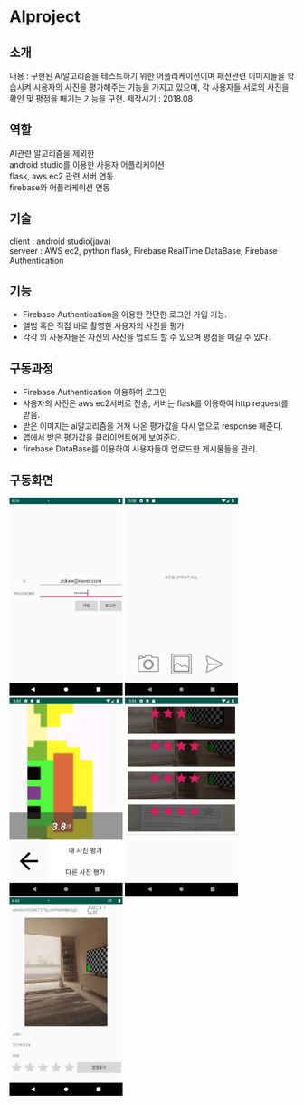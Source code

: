 # AIproject

## 소개
내용 : 구현된 AI알고리즘을 테스트하기 위한 어플리케이션이며 패션관련 이미지들을 학습시켜 시용자의 사진을 평가해주는 기능을 가지고 있으며, 각 사용자들 서로의 사진을 확인 및 평점을 매기는 기능을 구현.
제작시기 : 2018.08

## 역할
AI관련 알고리즘을 제외한   
android studio를 이용한 사용자 어플리케이션    
flask, aws ec2 관련 서버 연동    
firebase와 어플리케이션 연동    

## 기술
client : android studio(java)    
serveer : AWS ec2, python flask, Firebase RealTime DataBase, Firebase Authentication

## 기능 
* Firebase Authentication을 이용한 간단한 로그인 가입 기능.
* 앨범 혹은 직접 바로 촬영한 사용자의 사진을 평가
* 각각 의 사용자들은 자신의 사진을 업로드 할 수 있으며 평점을 매길 수 있다.

## 구동과정 
*  Firebase Authentication 이용하여 로그인
* 사용자의 사진은 aws ec2서버로 전송, 서버는 flask를 이용하여 http request를 받음.
* 받은 이미지는 ai알고리즘을 거쳐 나온 평가값을 다시 앱으로 response 해준다.
* 앱에서 받은 평가값을 클라이언트에게 보여준다.  
* firebase DataBase를 이용하여 사용자들이 업로드한 게시물들을 관리.

## 구동화면
<img src="/htd/Screenshot_1587017076.png" width="200" height="350"></img>
<img src="/htd/Screenshot_1575784255.png" width="200" height="350"></img>
<img src="/htd/Screenshot_1575784289.png" width="200" height="350"></img>
<img src="/htd/Screenshot_1575784311.png" width="200" height="350"></img>
<img src="/htd/Screenshot_1587019223.png" width="200" height="350"></img>

